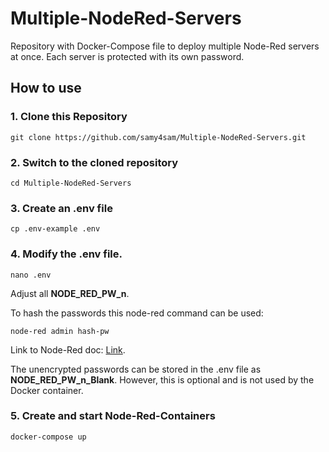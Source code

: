 # Multiple-NodeRed-Servers
Repository with Docker-Compose file to deploy multiple Node-Red servers at once. Each server is protected with its own password.

## How to use

### 1. Clone this Repository
```
git clone https://github.com/samy4sam/Multiple-NodeRed-Servers.git
```

### 2. Switch to the cloned repository
```
cd Multiple-NodeRed-Servers
```

### 3. Create an .env file
```
cp .env-example .env
```

### 4. Modify the .env file.
```
nano .env
```
Adjust all **NODE_RED_PW_n**. 

To hash the passwords this node-red command can be used:
```
node-red admin hash-pw
```
Link to Node-Red doc: [Link](https://nodered.org/docs/user-guide/runtime/securing-node-red).

The unencrypted passwords can be stored in the .env file as **NODE_RED_PW_n_Blank**. However, this is optional and is not used by the Docker container.

### 5. Create and start Node-Red-Containers
```
docker-compose up
```
